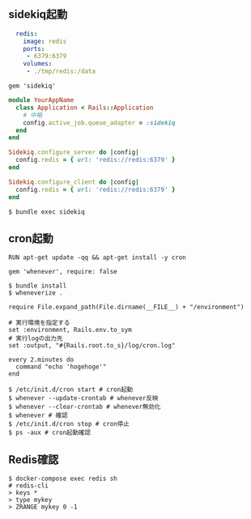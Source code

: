 ## sidekiq起動
```yml:docker-compose.yml
  redis:
    image: redis
    ports:
     - 6379:6379
    volumes:
     - ./tmp/redis:/data
```
```:Gemfile
gem 'sidekiq'
```
```ruby:config/application.rb
module YourAppName
  class Application < Rails::Application
    # 中略
    config.active_job.queue_adapter = :sidekiq
  end
end
```
```ruby:config/initializers/sidekiq.rb
Sidekiq.configure_server do |config|
  config.redis = { url: 'redis://redis:6379' }
end

Sidekiq.configure_client do |config|
  config.redis = { url: 'redis://redis:6379' }
end
```
```sh:sh
$ bundle exec sidekiq
```

## cron起動
```:Dockerfile
RUN apt-get update -qq && apt-get install -y cron
```
```:Gemfile
gem 'whenever', require: false
```
```sh:sh
$ bundle install
$ wheneverize .
```
```ruby:
require File.expand_path(File.dirname(__FILE__) + "/environment")

# 実行環境を指定する
set :environment, Rails.env.to_sym
# 実行logの出力先
set :output, "#{Rails.root.to_s}/log/cron.log"

every 2.minutes do
  command "echo 'hogehoge'"
end
```
```sh:sh
$ /etc/init.d/cron start # cron起動
$ whenever --update-crontab # whenever反映
$ whenever --clear-crontab # whenever無効化
$ whenever # 確認
$ /etc/init.d/cron stop # cron停止
$ ps -aux # cron起動確認
```
## Redis確認
```sh:zsh
$ docker-compose exec redis sh
# redis-cli
> keys *
> type mykey
> ZRANGE mykey 0 -1
```
